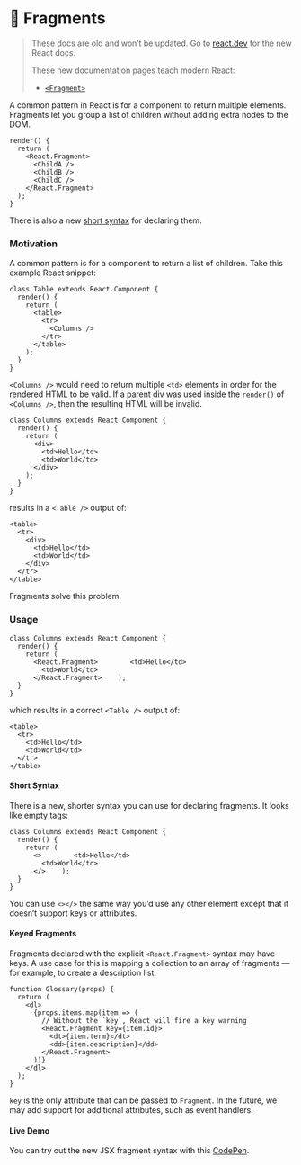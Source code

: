 # 🌵 Fragments

> These docs are old and won’t be updated. Go to [react.dev](https://react.dev/) for the new React docs.
>
> These new documentation pages teach modern React:
>
> * [`<Fragment>`](https://react.dev/reference/react/Fragment)

A common pattern in React is for a component to return multiple elements. Fragments let you group a list of children without adding extra nodes to the DOM.

```
render() {
  return (
    <React.Fragment>
      <ChildA />
      <ChildB />
      <ChildC />
    </React.Fragment>
  );
}
```

There is also a new [short syntax](broken-reference) for declaring them.

### Motivation

A common pattern is for a component to return a list of children. Take this example React snippet:

```
class Table extends React.Component {
  render() {
    return (
      <table>
        <tr>
          <Columns />
        </tr>
      </table>
    );
  }
}
```

`<Columns />` would need to return multiple `<td>` elements in order for the rendered HTML to be valid. If a parent div was used inside the `render()` of `<Columns />`, then the resulting HTML will be invalid.

```
class Columns extends React.Component {
  render() {
    return (
      <div>
        <td>Hello</td>
        <td>World</td>
      </div>
    );
  }
}
```

results in a `<Table />` output of:

```
<table>
  <tr>
    <div>
      <td>Hello</td>
      <td>World</td>
    </div>
  </tr>
</table>
```

Fragments solve this problem.

### Usage

```
class Columns extends React.Component {
  render() {
    return (
      <React.Fragment>        <td>Hello</td>
        <td>World</td>
      </React.Fragment>    );
  }
}
```

which results in a correct `<Table />` output of:

```
<table>
  <tr>
    <td>Hello</td>
    <td>World</td>
  </tr>
</table>
```

#### Short Syntax

There is a new, shorter syntax you can use for declaring fragments. It looks like empty tags:

```
class Columns extends React.Component {
  render() {
    return (
      <>        <td>Hello</td>
        <td>World</td>
      </>    );
  }
}
```

You can use `<></>` the same way you’d use any other element except that it doesn’t support keys or attributes.

#### Keyed Fragments

Fragments declared with the explicit `<React.Fragment>` syntax may have keys. A use case for this is mapping a collection to an array of fragments — for example, to create a description list:

```
function Glossary(props) {
  return (
    <dl>
      {props.items.map(item => (
        // Without the `key`, React will fire a key warning
        <React.Fragment key={item.id}>
          <dt>{item.term}</dt>
          <dd>{item.description}</dd>
        </React.Fragment>
      ))}
    </dl>
  );
}
```

`key` is the only attribute that can be passed to `Fragment`. In the future, we may add support for additional attributes, such as event handlers.

#### Live Demo

You can try out the new JSX fragment syntax with this [CodePen](https://codepen.io/reactjs/pen/VrEbjE?editors=1000).
